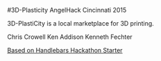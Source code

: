 #3D-Plasticity
AngelHack Cincinnati 2015

3D-PlastiCity is a local marketplace for 3D printing.


Chris Crowell
Ken Addison
Kenneth Fechter


[Based on Handlebars Hackathon Starter](https://github.com/chriswendt/handlebars-hackathon-starter)
